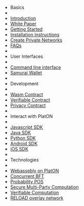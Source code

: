 - Basics
- 
- [Introduction](en-us/[English]-Introduction)
- [White Paper](en-us/[English]-Whitepaper)
- [Getting Started](en-us/[English]-Getting-Started)
- [Installation Instructions](en-us/[English]-Installation-Instructions)
- [Create Private Networks](en-us/[English]-Private-Networks)
- [FAQs](en-us/[English]-FAQs)
- 
- User Interfaces
- 
- [Command line interface](en-us/[English]Command-line-interface)
- [Samurai Wallet](en-us/[English]-Samurai-Wallet)
- 
- Development
- 
- [Wasm Contract](en-us/[English]-Wasm-Contract-Development-Guide)
- [Verifiable Contract](en-us/[English]Verifiable-Contract)
- [Privacy Contract](en-us/[English]-PlatON-Privacy-Contract-Guide)
- 
- Interact with PlatON
- 
- [Javascript SDK](en-us/[English]-JS-SDK)
- [Java SDK](en-us/[English]-Java-SDK)
- [Python SDK](en-us/[English]Python-SDK)
- [Android SDK](en-us/[English]-Java-SDK)
- [iOS SDK](en-us/[English]iOS-SDK)
- 
- Technologies
- 
- [Webassebly on PlatON](en-us/[English]Webassebly-on-PlatON)
- [Concurrent BFT](en-us/[English]Concurrent-BFT)
- [Probability POS](en-us/[English]Probability-POS)
- [Secure Multi-Party Computation](en-us/[English]Secure-Multi-Party-Computation)
- [Verifiable Computation](en-us/[English]Verifiable-Computation)
- [RELOAD overlay network](en-us/[English]RELOAD-overlay-network)
